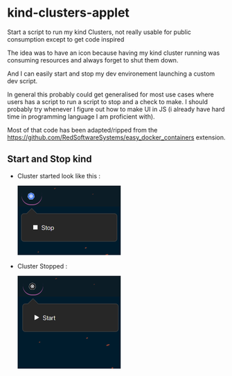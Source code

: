 # kind-clusters-applet

Start a script to run my kind Clusters, not really usable for public consumption except to get code inspired

The idea was to have an icon because having my kind cluster running was consuming resources and always forget to shut them down.

And I can easily start and stop my dev environement launching a custom dev script.

In general this probably could get generalised for most use cases where users has a script to run a  script to stop and a check to make. I should probably try whenever I figure out how to make UI in JS (i already have hard time in programming language I am proficient with).

Most of that code has been adapted/ripped from the https://github.com/RedSoftwareSystems/easy_docker_containers extension.

## Start and Stop kind

* Cluster started look like this : 

  ![started](./.images/started.png)


* Cluster Stopped : 

  ![stopped](./.images/stopped.png)


